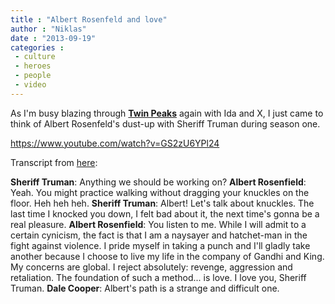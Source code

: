 ```yaml
---
title : "Albert Rosenfeld and love"
author : "Niklas"
date : "2013-09-19"
categories : 
 - culture
 - heroes
 - people
 - video
---
```


As I'm busy blazing through **[Twin Peaks](http://en.wikipedia.org/wiki/Twin_Peaks)** again with Ida and X, I just came to think of Albert Rosenfeld's dust-up with Sheriff Truman during season one.

https://www.youtube.com/watch?v=GS2zU6YPl24

Transcript from [here](http://twinpeaks.wikia.com/wiki/Albert_Rosenfield):

**Sheriff Truman**: Anything we should be working on? **Albert Rosenfield**: Yeah. You might practice walking without dragging your knuckles on the floor. Heh heh heh. **Sheriff Truman**: Albert! Let's talk about knuckles. The last time I knocked you down, I felt bad about it, the next time's gonna be a real pleasure. **Albert Rosenfield**: You listen to me. While I will admit to a certain cynicism, the fact is that I am a naysayer and hatchet-man in the fight against violence. I pride myself in taking a punch and I'll gladly take another because I choose to live my life in the company of Gandhi and King. My concerns are global. I reject absolutely: revenge, aggression and retaliation. The foundation of such a method... is love. I love you, Sheriff Truman. **Dale Cooper**: Albert's path is a strange and difficult one.
